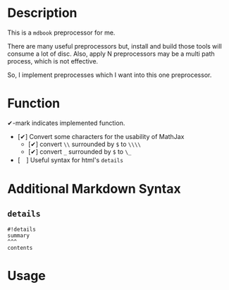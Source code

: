 # Description
This is a `mdbook` preprocessor for me.

There are many useful preprocessors but, install and build those tools will consume a lot of disc.
Also, apply N preprocessors may be a multi path process, which is not effective.

So, I implement preprocesses which I want into this one preprocessor. 

# Function
✔-mark indicates implemented function.

- [✔] Convert some characters for the usability of MathJax
    - [✔] convert `\\` surrounded by `$` to `\\\\`
    - [✔] convert `_`  surrounded by `$` to `\_`
- [　] Useful syntax for html's `details`

# Additional Markdown Syntax
## `details`
```
#!details
summary
^^^
contents
```

## 

# Usage

